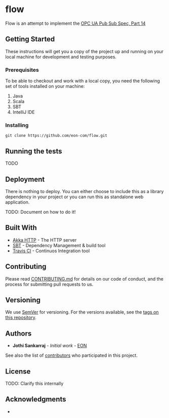 # flow

Flow is an attempt to implement the [OPC UA Pub Sub Spec, Part 14](https://opcfoundation.org/developer-tools/specifications-unified-architecture/part-14-pubsub)

## Getting Started

These instructions will get you a copy of the project up and running on your local machine for development and testing purposes. 

### Prerequisites

To be able to checkout and work with a local copy, you need the following set of tools installed on your machine:

1. Java
2. Scala
3. SBT
4. IntelliJ IDE

### Installing

```
git clone https://github.com/eon-com/flow.git
```

## Running the tests

TODO

## Deployment

There is nothing to deploy. You can either choose to include this as a library dependency in your project or you can run this
as standalone web application.

TODO: Document on how to do it!

## Built With

* [Akka HTTP](https://doc.akka.io/docs/akka-http/current/index.html) - The HTTP server
* [SBT](https://www.scala-sbt.org/) - Dependency Management & build tool
* [Travis CI](https://travis-ci.org/) - Continuos Integration tool

## Contributing

Please read [CONTRIBUTING.md]() for details on our code of conduct, and the process for submitting pull requests to us.

## Versioning

We use [SemVer](http://semver.org/) for versioning. For the versions available, see the [tags on this repository](https://github.com/eon-com/flow/tags). 

## Authors

* **Jothi Sankarraj** - *Initial work* - [EON](https://github.com/joesan)

See also the list of [contributors](https://github.com/eon-com/flow/contributors) who participated in this project.

## License

TODO: Clarify this internally

## Acknowledgments

* 


